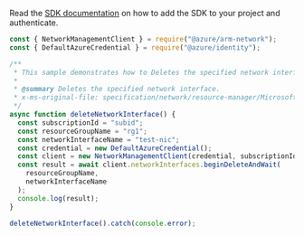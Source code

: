 Read the [SDK documentation](https://github.com/Azure/azure-sdk-for-js/blob/%40azure%2Farm-network_27.0.0/sdk/network/arm-network/README.md) on how to add the SDK to your project and authenticate.

```javascript
const { NetworkManagementClient } = require("@azure/arm-network");
const { DefaultAzureCredential } = require("@azure/identity");

/**
 * This sample demonstrates how to Deletes the specified network interface.
 *
 * @summary Deletes the specified network interface.
 * x-ms-original-file: specification/network/resource-manager/Microsoft.Network/stable/2021-05-01/examples/NetworkInterfaceDelete.json
 */
async function deleteNetworkInterface() {
  const subscriptionId = "subid";
  const resourceGroupName = "rg1";
  const networkInterfaceName = "test-nic";
  const credential = new DefaultAzureCredential();
  const client = new NetworkManagementClient(credential, subscriptionId);
  const result = await client.networkInterfaces.beginDeleteAndWait(
    resourceGroupName,
    networkInterfaceName
  );
  console.log(result);
}

deleteNetworkInterface().catch(console.error);
```
